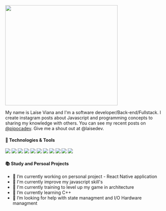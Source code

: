  <img src="https://github.com/laisevn/laisevn/blob/master/Saber_Alter_Ruby.png" width="357" height="319">

My name is Laíse Viana and I'm a software developer/Back-end/Fullstack. 
I create instagram posts about Javascript and programming concepts to sharing my knowledge  with others.
 You can see my recent posts on [@pipocadev](https://www.instagram.com/pipocadev/). Give me a shout out at @laisedev.
 
 #### 🔧 Technologies & Tools
![](https://img.shields.io/badge/OS-Linux-informational?style=flat&logo=linux&logoColor=white&color=2bbc8a)
![](https://img.shields.io/badge/Code-Ruby-informational?style=flat&logo=ruby&logoColor=white&color=2bbc8a)
![](https://img.shields.io/badge/Code-Javascript-informational?style=flat&logo=javascript&logoColor=white&color=2bbc8a)
![](https://img.shields.io/badge/Code-Typescript-informational?style=flat&logo=typescript&logoColor=white&color=2bbc8a)
![](https://img.shields.io/badge/Code-Reacjs-informational?style=flat&logo=react&logoColor=white&color=2bbc8a)
![](https://img.shields.io/badge/Code-PHP-informational?style=flat&logo=php&logoColor=white&color=2bbc8a)
![](https://img.shields.io/badge/Tools-Docker-informational?style=flat&logo=docker&logoColor=white&color=2bbc8a)
![](https://img.shields.io/badge/Tools-PostgreSQL-informational?style=flat&logo=postgresql&logoColor=white&color=2bbc8a)
![](https://img.shields.io/badge/Shell-Bash-informational?style=flat&logo=shell&logoColor=white&color=2bbc8a)
![](https://img.shields.io/badge/Tools-MongoDB-informational?style=flat&logo=mongodb&logoColor=white&color=2bbc8a)
![](https://img.shields.io/badge/Cloud-Heroku-informational?style=flat&logo=heroku&logoColor=white&color=2bbc8a)

#### 📚 Study and Persoal Projects
 - 🔭 I’m currently working on personal project - React Native application
 - 🌱 I'm currently improve my javascript skill's
 - 🌱 I'm currently training to level up my game in architecture
 - 🌱 I’m currently learning C++
 - 🤔 I’m looking for help with  state managment and  I/O Hardware managment 

